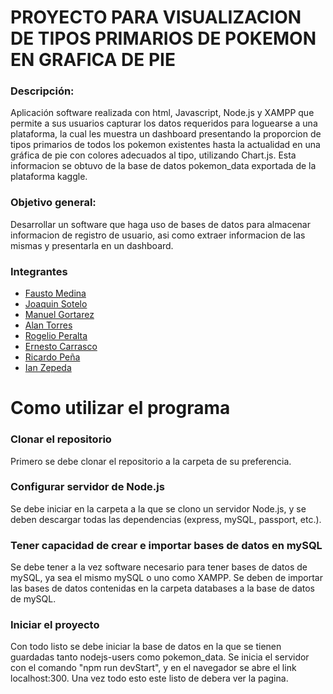 # PROYECTO PARA VISUALIZACION DE TIPOS PRIMARIOS DE POKEMON EN GRAFICA DE PIE
 
###  Descripción:
Aplicación software realizada con html, Javascript, Node.js y XAMPP que permite a sus usuarios capturar los datos requeridos para loguearse a una plataforma, la cual les muestra un dashboard presentando la proporcion de tipos primarios de todos los pokemon existentes hasta la actualidad en una gráfica de pie con colores adecuados al tipo, utilizando Chart.js. Esta informacion se obtuvo de la base de datos pokemon_data exportada de la plataforma kaggle.
 
### Objetivo general:
Desarrollar un software que haga uso de bases de datos para almacenar informacion de registro de usuario, asi como extraer informacion de las mismas y presentarla en un dashboard.

###  Integrantes

 - [Fausto Medina](https://github.com/Harico04)
 - [Joaquin Sotelo](https://github.com/JoaquinSotel0) 
 - [Manuel Gortarez](https://github.com/Mgb64) 
 - [Alan Torres](https://github.com/TumbadoBoy0604) 
 - [Rogelio Peralta](https://github.com/rgperalta04) 
 - [Ernesto Carrasco](https://github.com/jesuscarra) 
 - [Ricardo Peña](https://github.com/RemilZarza)
 - [Ian Zepeda](https://github.com/I4NzG)

# Como utilizar el programa

### Clonar el repositorio
Primero se debe clonar el repositorio a la carpeta de su preferencia.

### Configurar servidor de Node.js
Se debe iniciar en la carpeta a la que se clono un servidor Node.js, y se deben descargar todas las dependencias (express, mySQL, passport, etc.).

### Tener capacidad de crear e importar bases de datos en mySQL
Se debe tener a la vez software necesario para tener bases de datos de mySQL, ya sea el mismo mySQL o uno como XAMPP. Se deben de importar las bases de datos contenidas en la carpeta databases a la base de datos de mySQL.

### Iniciar el proyecto

Con todo listo se debe iniciar la base de datos en la que se tienen guardadas tanto nodejs-users como pokemon_data. Se inicia el servidor con el comando "npm run devStart", y en el navegador se abre el link localhost:300. Una vez todo esto este listo de debera ver la pagina.
